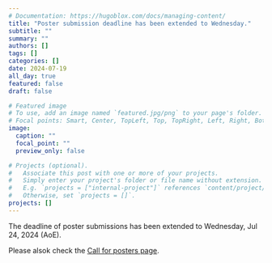 ```yaml
---
# Documentation: https://hugoblox.com/docs/managing-content/
title: "Poster submission deadline has been extended to Wednesday."
subtitle: ""
summary: ""
authors: []
tags: []
categories: []
date: 2024-07-19
all_day: true
featured: false
draft: false

# Featured image
# To use, add an image named `featured.jpg/png` to your page's folder.
# Focal points: Smart, Center, TopLeft, Top, TopRight, Left, Right, BottomLeft, Bottom, BottomRight.
image:
  caption: ""
  focal_point: ""
  preview_only: false

# Projects (optional).
#   Associate this post with one or more of your projects.
#   Simply enter your project's folder or file name without extension.
#   E.g. `projects = ["internal-project"]` references `content/project/deep-learning/index.md`.
#   Otherwise, set `projects = []`.
projects: []
---
```


The deadline of poster submissions has been extended to Wednesday, Jul 24, 2024 (AoE).

Please alsok check the [Call for posters page](/cfposters/).
